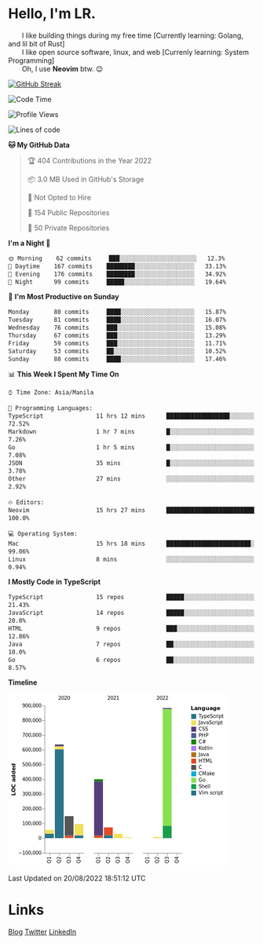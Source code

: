 # Hello, I'm LR. 

  I like building things during my free time [Currently learning: Golang, and lil bit of Rust]  
  I like open source software, linux, and web [Currenly learning: System Programming]  
  Oh, I use **Neovim** btw. :wink:  
  
[![GitHub Streak](https://github-readme-streak-stats.herokuapp.com?user=laureanray&theme=ayu-light&hide_border=true)](https://git.io/streak-stats)

<!--START_SECTION:waka-->
![Code Time](http://img.shields.io/badge/Code%20Time-113%20hrs%2037%20mins-blue)

![Profile Views](http://img.shields.io/badge/Profile%20Views-86-blue)

![Lines of code](https://img.shields.io/badge/From%20Hello%20World%20I%27ve%20Written-2%20Million%20lines%20of%20code-blue)

**🐱 My GitHub Data** 

> 🏆 404 Contributions in the Year 2022
 > 
> 📦 3.0 MB Used in GitHub's Storage 
 > 
> 🚫 Not Opted to Hire
 > 
> 📜 154 Public Repositories 
 > 
> 🔑 50 Private Repositories  
 > 
**I'm a Night 🦉** 

```text
🌞 Morning    62 commits     ███░░░░░░░░░░░░░░░░░░░░░░   12.3% 
🌆 Daytime    167 commits    ████████░░░░░░░░░░░░░░░░░   33.13% 
🌃 Evening    176 commits    ████████░░░░░░░░░░░░░░░░░   34.92% 
🌙 Night      99 commits     █████░░░░░░░░░░░░░░░░░░░░   19.64%

```
📅 **I'm Most Productive on Sunday** 

```text
Monday       80 commits     ████░░░░░░░░░░░░░░░░░░░░░   15.87% 
Tuesday      81 commits     ████░░░░░░░░░░░░░░░░░░░░░   16.07% 
Wednesday    76 commits     ███░░░░░░░░░░░░░░░░░░░░░░   15.08% 
Thursday     67 commits     ███░░░░░░░░░░░░░░░░░░░░░░   13.29% 
Friday       59 commits     ███░░░░░░░░░░░░░░░░░░░░░░   11.71% 
Saturday     53 commits     ██░░░░░░░░░░░░░░░░░░░░░░░   10.52% 
Sunday       88 commits     ████░░░░░░░░░░░░░░░░░░░░░   17.46%

```


📊 **This Week I Spent My Time On** 

```text
⌚︎ Time Zone: Asia/Manila

💬 Programming Languages: 
TypeScript               11 hrs 12 mins      ██████████████████░░░░░░░   72.52% 
Markdown                 1 hr 7 mins         █░░░░░░░░░░░░░░░░░░░░░░░░   7.26% 
Go                       1 hr 5 mins         █░░░░░░░░░░░░░░░░░░░░░░░░   7.08% 
JSON                     35 mins             █░░░░░░░░░░░░░░░░░░░░░░░░   3.78% 
Other                    27 mins             ░░░░░░░░░░░░░░░░░░░░░░░░░   2.92%

🔥 Editors: 
Neovim                   15 hrs 27 mins      █████████████████████████   100.0%

💻 Operating System: 
Mac                      15 hrs 18 mins      ████████████████████████░   99.06% 
Linux                    8 mins              ░░░░░░░░░░░░░░░░░░░░░░░░░   0.94%

```

**I Mostly Code in TypeScript** 

```text
TypeScript               15 repos            █████░░░░░░░░░░░░░░░░░░░░   21.43% 
JavaScript               14 repos            █████░░░░░░░░░░░░░░░░░░░░   20.0% 
HTML                     9 repos             ███░░░░░░░░░░░░░░░░░░░░░░   12.86% 
Java                     7 repos             ██░░░░░░░░░░░░░░░░░░░░░░░   10.0% 
Go                       6 repos             ██░░░░░░░░░░░░░░░░░░░░░░░   8.57%

```


**Timeline**

![Chart not found](https://raw.githubusercontent.com/laureanray/laureanray/master/charts/bar_graph.png) 


 Last Updated on 20/08/2022 18:51:12 UTC
<!--END_SECTION:waka-->

# Links
[Blog](https://lr.hashnode.dev)
[Twitter](https://twitter.com/laureanray)
[LinkedIn](https://linkedin.com/in/laureanray)
